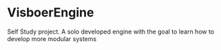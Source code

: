# VisboerEngine
Self Study project. A solo developed engine with the goal to learn how to develop more modular systems
